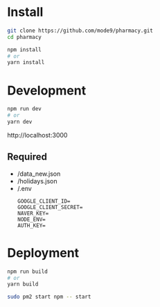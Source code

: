 

# Install

```bash
git clone https://github.com/mode9/pharmacy.git 
cd pharmacy

npm install
# or
yarn install
```



# Development

```bash
npm run dev
# or
yarn dev
```

http://localhost:3000

## Required
- /data_new.json
- /holidays.json
- /.env
    ```
    GOOGLE_CLIENT_ID=
    GOOGLE_CLIENT_SECRET=
    NAVER_KEY=
    NODE_ENV=
    AUTH_KEY=
    ```


# Deployment

```bash
npm run build
# or
yarn build

sudo pm2 start npm -- start 
```

